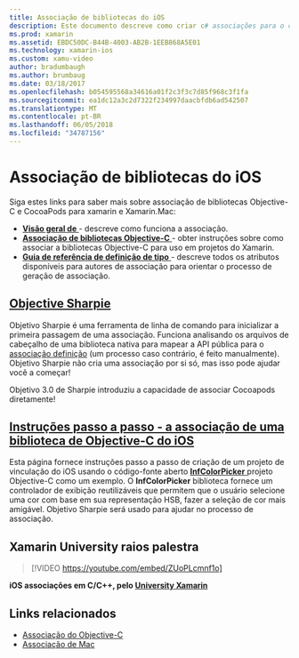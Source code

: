```yaml
---
title: Associação de bibliotecas do iOS
description: Este documento descreve como criar c# associações para o código Objective-C, tornando possível consumir bibliotecas nativas e CocoaPods em um aplicativo xamarin.
ms.prod: xamarin
ms.assetid: EBDC50DC-B44B-4003-AB2B-1EEB868A5E01
ms.technology: xamarin-ios
ms.custom: xamu-video
author: bradumbaugh
ms.author: brumbaug
ms.date: 03/18/2017
ms.openlocfilehash: b054595568a34616a01f2c3f3c7d85f968c3f1fa
ms.sourcegitcommit: ea1dc12a3c2d7322f234997daacbfdb6ad542507
ms.translationtype: MT
ms.contentlocale: pt-BR
ms.lasthandoff: 06/05/2018
ms.locfileid: "34787156"
---
```

# <a name="binding-ios-libraries"></a>Associação de bibliotecas do iOS

Siga estes links para saber mais sobre associação de bibliotecas Objective-C e CocoaPods para xamarin e Xamarin.Mac:

- [**Visão geral de** ](~/cross-platform/macios/binding/overview.md) -
  descreve como funciona a associação.
- [**Associação de bibliotecas Objective-C** ](~/cross-platform/macios/binding/objective-c-libraries.md) -
  obter instruções sobre como associar a bibliotecas Objective-C para uso em projetos do Xamarin.
- [**Guia de referência de definição de tipo** ](~/cross-platform/macios/binding/binding-types-reference.md) -
  descreve todos os atributos disponíveis para autores de associação para orientar o processo de geração de associação.

## <a name="objective-sharpiecross-platformmaciosbindingobjective-sharpieindexmd"></a>[Objective Sharpie](~/cross-platform/macios/binding/objective-sharpie/index.md)

Objetivo Sharpie é uma ferramenta de linha de comando para inicializar a primeira passagem de uma associação.
Funciona analisando os arquivos de cabeçalho de uma biblioteca nativa para mapear a API pública para o [associação definição](~/cross-platform/macios/binding/objective-c-libraries.md) (um processo caso contrário, é feito manualmente). Objetivo Sharpie não cria uma associação por si só, mas isso pode ajudar você a começar!

Objetivo 3.0 de Sharpie introduziu a capacidade de associar Cocoapods diretamente!

## <a name="walkthrough---binding-an-ios-objective-c-librarywalkthroughmd"></a>[Instruções passo a passo - a associação de uma biblioteca de Objective-C do iOS](walkthrough.md)

Esta página fornece instruções passo a passo de criação de um projeto de vinculação do iOS usando o código-fonte aberto [ **InfColorPicker** ](https://github.com/InfinitApps/InfColorPicker) projeto Objective-C como um exemplo. O **InfColorPicker** biblioteca fornece um controlador de exibição reutilizáveis que permitem que o usuário selecione uma cor com base em sua representação HSB, fazer a seleção de cor mais amigável.
Objetivo Sharpie será usado para ajudar no processo de associação.

## <a name="xamarin-university-lightning-lecture"></a>Xamarin University raios palestra

> [!VIDEO https://youtube.com/embed/ZUoPLcmnf1o]

**iOS associações em C/C++, pelo [University Xamarin](https://university.xamarin.com/)**

## <a name="related-links"></a>Links relacionados

- [Associação do Objective-C](~/cross-platform/macios/binding/index.md)
- [Associação de Mac](~/mac/platform/binding.md)
